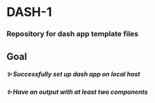 # DASH-1

### Repository for dash app template files

## Goal
##### :sparkles: Successfully set up dash app on local host
##### :sparkles: Have an output with at least two components